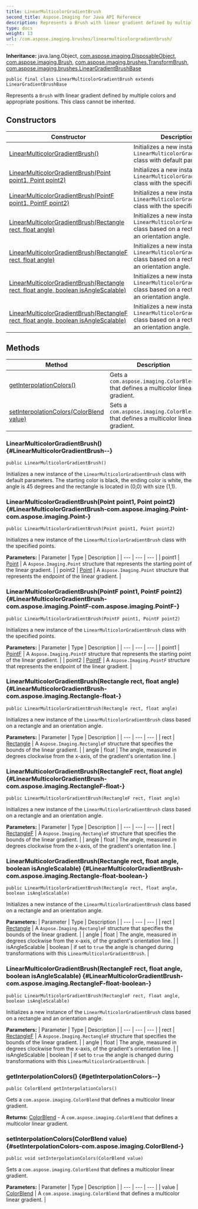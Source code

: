 ```yaml
---
title: LinearMulticolorGradientBrush
second_title: Aspose.Imaging for Java API Reference
description: Represents a Brush with linear gradient defined by multiple colors and appropriate positions.
type: docs
weight: 13
url: /com.aspose.imaging.brushes/linearmulticolorgradientbrush/
---
```

**Inheritance:**
java.lang.Object, [com.aspose.imaging.DisposableObject](../../com.aspose.imaging/disposableobject), [com.aspose.imaging.Brush](../../com.aspose.imaging/brush), [com.aspose.imaging.brushes.TransformBrush](../../com.aspose.imaging.brushes/transformbrush), [com.aspose.imaging.brushes.LinearGradientBrushBase](../../com.aspose.imaging.brushes/lineargradientbrushbase)
```
public final class LinearMulticolorGradientBrush extends LinearGradientBrushBase
```

Represents a `Brush` with linear gradient defined by multiple colors and appropriate positions. This class cannot be inherited.
## Constructors

| Constructor | Description |
| --- | --- |
| [LinearMulticolorGradientBrush()](#LinearMulticolorGradientBrush--) | Initializes a new instance of the `LinearMulticolorGradientBrush` class with default parameters. |
| [LinearMulticolorGradientBrush(Point point1, Point point2)](#LinearMulticolorGradientBrush-com.aspose.imaging.Point-com.aspose.imaging.Point-) | Initializes a new instance of the `LinearMulticolorGradientBrush` class with the specified points. |
| [LinearMulticolorGradientBrush(PointF point1, PointF point2)](#LinearMulticolorGradientBrush-com.aspose.imaging.PointF-com.aspose.imaging.PointF-) | Initializes a new instance of the `LinearMulticolorGradientBrush` class with the specified points. |
| [LinearMulticolorGradientBrush(Rectangle rect, float angle)](#LinearMulticolorGradientBrush-com.aspose.imaging.Rectangle-float-) | Initializes a new instance of the `LinearMulticolorGradientBrush` class based on a rectangle and an orientation angle. |
| [LinearMulticolorGradientBrush(RectangleF rect, float angle)](#LinearMulticolorGradientBrush-com.aspose.imaging.RectangleF-float-) | Initializes a new instance of the `LinearMulticolorGradientBrush` class based on a rectangle and an orientation angle. |
| [LinearMulticolorGradientBrush(Rectangle rect, float angle, boolean isAngleScalable)](#LinearMulticolorGradientBrush-com.aspose.imaging.Rectangle-float-boolean-) | Initializes a new instance of the `LinearMulticolorGradientBrush` class based on a rectangle and an orientation angle. |
| [LinearMulticolorGradientBrush(RectangleF rect, float angle, boolean isAngleScalable)](#LinearMulticolorGradientBrush-com.aspose.imaging.RectangleF-float-boolean-) | Initializes a new instance of the `LinearMulticolorGradientBrush` class based on a rectangle and an orientation angle. |
## Methods

| Method | Description |
| --- | --- |
| [getInterpolationColors()](#getInterpolationColors--) | Gets a `com.aspose.imaging.ColorBlend` that defines a multicolor linear gradient. |
| [setInterpolationColors(ColorBlend value)](#setInterpolationColors-com.aspose.imaging.ColorBlend-) | Sets a `com.aspose.imaging.ColorBlend` that defines a multicolor linear gradient. |
### LinearMulticolorGradientBrush() {#LinearMulticolorGradientBrush--}
```
public LinearMulticolorGradientBrush()
```


Initializes a new instance of the `LinearMulticolorGradientBrush` class with default parameters. The starting color is black, the ending color is white, the angle is 45 degrees and the rectangle is located in (0,0) with size (1,1).

### LinearMulticolorGradientBrush(Point point1, Point point2) {#LinearMulticolorGradientBrush-com.aspose.imaging.Point-com.aspose.imaging.Point-}
```
public LinearMulticolorGradientBrush(Point point1, Point point2)
```


Initializes a new instance of the `LinearMulticolorGradientBrush` class with the specified points.

**Parameters:**
| Parameter | Type | Description |
| --- | --- | --- |
| point1 | [Point](../../com.aspose.imaging/point) | A `Aspose.Imaging.Point` structure that represents the starting point of the linear gradient. |
| point2 | [Point](../../com.aspose.imaging/point) | A `Aspose.Imaging.Point` structure that represents the endpoint of the linear gradient. |

### LinearMulticolorGradientBrush(PointF point1, PointF point2) {#LinearMulticolorGradientBrush-com.aspose.imaging.PointF-com.aspose.imaging.PointF-}
```
public LinearMulticolorGradientBrush(PointF point1, PointF point2)
```


Initializes a new instance of the `LinearMulticolorGradientBrush` class with the specified points.

**Parameters:**
| Parameter | Type | Description |
| --- | --- | --- |
| point1 | [PointF](../../com.aspose.imaging/pointf) | A `Aspose.Imaging.PointF` structure that represents the starting point of the linear gradient. |
| point2 | [PointF](../../com.aspose.imaging/pointf) | A `Aspose.Imaging.PointF` structure that represents the endpoint of the linear gradient. |

### LinearMulticolorGradientBrush(Rectangle rect, float angle) {#LinearMulticolorGradientBrush-com.aspose.imaging.Rectangle-float-}
```
public LinearMulticolorGradientBrush(Rectangle rect, float angle)
```


Initializes a new instance of the `LinearMulticolorGradientBrush` class based on a rectangle and an orientation angle.

**Parameters:**
| Parameter | Type | Description |
| --- | --- | --- |
| rect | [Rectangle](../../com.aspose.imaging/rectangle) | A `Aspose.Imaging.RectangleF` structure that specifies the bounds of the linear gradient. |
| angle | float | The angle, measured in degrees clockwise from the x-axis, of the gradient's orientation line. |

### LinearMulticolorGradientBrush(RectangleF rect, float angle) {#LinearMulticolorGradientBrush-com.aspose.imaging.RectangleF-float-}
```
public LinearMulticolorGradientBrush(RectangleF rect, float angle)
```


Initializes a new instance of the `LinearMulticolorGradientBrush` class based on a rectangle and an orientation angle.

**Parameters:**
| Parameter | Type | Description |
| --- | --- | --- |
| rect | [RectangleF](../../com.aspose.imaging/rectanglef) | A `Aspose.Imaging.RectangleF` structure that specifies the bounds of the linear gradient. |
| angle | float | The angle, measured in degrees clockwise from the x-axis, of the gradient's orientation line. |

### LinearMulticolorGradientBrush(Rectangle rect, float angle, boolean isAngleScalable) {#LinearMulticolorGradientBrush-com.aspose.imaging.Rectangle-float-boolean-}
```
public LinearMulticolorGradientBrush(Rectangle rect, float angle, boolean isAngleScalable)
```


Initializes a new instance of the `LinearMulticolorGradientBrush` class based on a rectangle and an orientation angle.

**Parameters:**
| Parameter | Type | Description |
| --- | --- | --- |
| rect | [Rectangle](../../com.aspose.imaging/rectangle) | A `Aspose.Imaging.RectangleF` structure that specifies the bounds of the linear gradient. |
| angle | float | The angle, measured in degrees clockwise from the x-axis, of the gradient's orientation line. |
| isAngleScalable | boolean | if set to `true` the angle is changed during transformations with this `LinearMulticolorGradientBrush`. |

### LinearMulticolorGradientBrush(RectangleF rect, float angle, boolean isAngleScalable) {#LinearMulticolorGradientBrush-com.aspose.imaging.RectangleF-float-boolean-}
```
public LinearMulticolorGradientBrush(RectangleF rect, float angle, boolean isAngleScalable)
```


Initializes a new instance of the `LinearMulticolorGradientBrush` class based on a rectangle and an orientation angle.

**Parameters:**
| Parameter | Type | Description |
| --- | --- | --- |
| rect | [RectangleF](../../com.aspose.imaging/rectanglef) | A `Aspose.Imaging.RectangleF` structure that specifies the bounds of the linear gradient. |
| angle | float | The angle, measured in degrees clockwise from the x-axis, of the gradient's orientation line. |
| isAngleScalable | boolean | if set to `true` the angle is changed during transformations with this `LinearMulticolorGradientBrush`. |

### getInterpolationColors() {#getInterpolationColors--}
```
public ColorBlend getInterpolationColors()
```


Gets a `com.aspose.imaging.ColorBlend` that defines a multicolor linear gradient.

**Returns:**
[ColorBlend](../../com.aspose.imaging/colorblend) - A `com.aspose.imaging.ColorBlend` that defines a multicolor linear gradient.
### setInterpolationColors(ColorBlend value) {#setInterpolationColors-com.aspose.imaging.ColorBlend-}
```
public void setInterpolationColors(ColorBlend value)
```


Sets a `com.aspose.imaging.ColorBlend` that defines a multicolor linear gradient.

**Parameters:**
| Parameter | Type | Description |
| --- | --- | --- |
| value | [ColorBlend](../../com.aspose.imaging/colorblend) | A `com.aspose.imaging.ColorBlend` that defines a multicolor linear gradient. |

